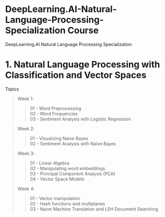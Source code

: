 # DeepLearning.AI-Natural-Language-Processing-Specialization Course
DeepLearning.AI Natural Language Processing Specialization 

# 1.  Natural Language Processing with Classification and Vector Spaces   
Topics      
> Week 1:  
> > 01 - Word Preprocessing  
> > 02 - Word Frequencies  
> > 03 - Sentiment Analysis with Logistic Regression  

> Week 2:  
> > 01 - Visualizing Naive Bayes  
> > 02 - Sentiment Analysis with Naive Bayes  

> Week 3:  
> > 01 - Linear Algebra  
> > 02 - Manipulating word embeddings  
> > 03 - Principal Component Analysis (PCA)  
> > 04 - Vector Space Models  

> Week 4:     
> > 01 - Vector manipulation  
> > 02 - Hash functions and multiplanes  
> > 03 - Naive Machine Translation and LSH Document Searching   

